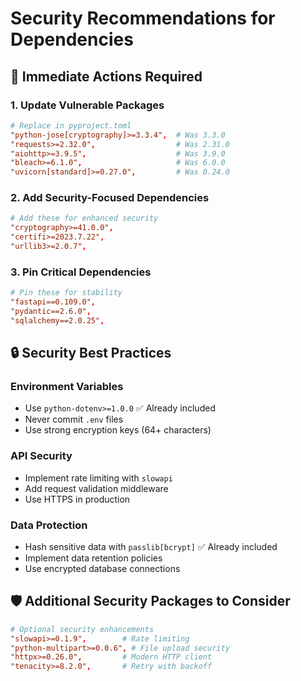 # Security Recommendations for Dependencies

## 🚨 Immediate Actions Required

### 1. Update Vulnerable Packages
```toml
# Replace in pyproject.toml
"python-jose[cryptography]>=3.3.4",  # Was 3.3.0
"requests>=2.32.0",                  # Was 2.31.0
"aiohttp>=3.9.5",                    # Was 3.9.0
"bleach>=6.1.0",                     # Was 6.0.0
"uvicorn[standard]>=0.27.0",         # Was 0.24.0
```

### 2. Add Security-Focused Dependencies
```toml
# Add these for enhanced security
"cryptography>=41.0.0",
"certifi>=2023.7.22",
"urllib3>=2.0.7",
```

### 3. Pin Critical Dependencies
```toml
# Pin these for stability
"fastapi==0.109.0",
"pydantic==2.6.0",
"sqlalchemy==2.0.25",
```

## 🔒 Security Best Practices

### Environment Variables
- Use `python-dotenv>=1.0.0` ✅ Already included
- Never commit `.env` files
- Use strong encryption keys (64+ characters)

### API Security
- Implement rate limiting with `slowapi`
- Add request validation middleware
- Use HTTPS in production

### Data Protection
- Hash sensitive data with `passlib[bcrypt]` ✅ Already included
- Implement data retention policies
- Use encrypted database connections

## 🛡️ Additional Security Packages to Consider

```toml
# Optional security enhancements
"slowapi>=0.1.9",        # Rate limiting
"python-multipart>=0.0.6", # File upload security
"httpx>=0.26.0",         # Modern HTTP client
"tenacity>=8.2.0",       # Retry with backoff
```
